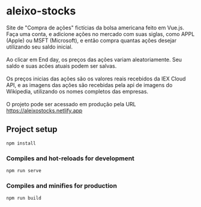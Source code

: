 # aleixo-stocks

Site de "Compra de ações" fictícias da bolsa americana feito em Vue.js. Faça uma conta, e adicione ações no mercado com suas siglas, como APPL (Apple) ou MSFT (Microsoft), e então compra quantas ações desejar utilizando seu saldo inicial. 
<br><br>
Ao clicar em End day, os preços das ações variam aleatoriamente. Seu saldo e suas acões atuais podem ser salvas.
<br><br>
Os preços inicias das ações são os valores reais recebidos da IEX Cloud API, e as imagens das ações são recebidas pela api de imagens do Wikipedia, utilizando os nomes completos das empresas.
<br><br>
O projeto pode ser acessado em produção pela URL https://aleixostocks.netlify.app<br/>

## Project setup
```
npm install
```

### Compiles and hot-reloads for development
```
npm run serve
```

### Compiles and minifies for production
```
npm run build
